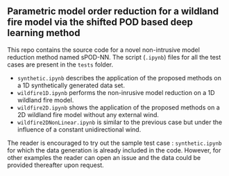 ## Parametric model order reduction for a wildland fire model via the shifted POD based deep learning method

This repo contains the source code for a novel non-intrusive model reduction method named sPOD-NN. The script (`.ipynb`) files for all the test cases are present in the `tests` folder. 
* `synthetic.ipynb` describes the application of the proposed methods on a 1D synthetically generated data set.
* `wildfire1D.ipynb` performs the non-inrusive model reduction on a 1D wildland fire model.
* `wildfire2D.ipynb` shows the application of the proposed methods on a 2D wildland fire model without any external wind.
* `wildfire2DNonLinear.ipynb` is similar to the previous case but under the influence of a constant unidirectional wind.

The reader is encouraged to try out the sample test case : `synthetic.ipynb` for which the data generation is already included in the code. However, for other examples the reader can open an issue and the data could be provided thereafter upon request.
